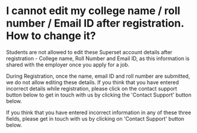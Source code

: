 # I cannot edit my college name / roll number / Email ID after registration. How to change it?

Students are not allowed to edit these Superset account details after registration - College name, Roll Number and Email ID, as this information is shared with the employer once you apply for a  job. 

During Registration, once the name, email ID and roll number are submitted, we do not allow editing these details. If you think that you have entered incorrect details while registration, please click on the contact support button below to get in touch with us by clicking the 'Contact Support' button below.

If you think that you have entered incorrect information in any of these three fields, please get in touch with us by clicking on 'Contact Support' button below.


